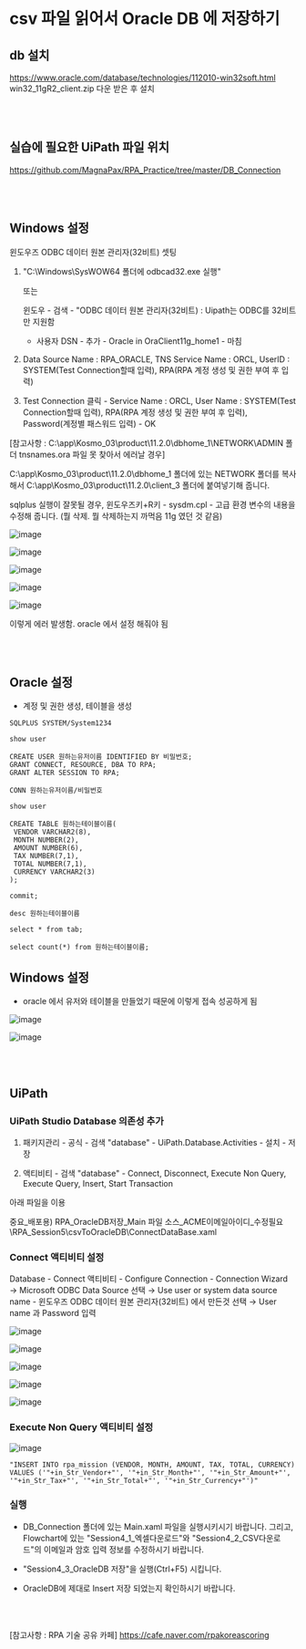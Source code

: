 # csv 파일 읽어서 Oracle DB 에 저장하기

## db 설치
   https://www.oracle.com/database/technologies/112010-win32soft.html
   win32_11gR2_client.zip 다운 받은 후 설치


<br>
<br>

## 실습에 필요한 UiPath 파일 위치

https://github.com/MagnaPax/RPA_Practice/tree/master/DB_Connection


<br>
<br>

## Windows 설정

윈도우즈 ODBC 데이터 원본 관리자(32비트) 셋팅

  1) "C:\Windows\SysWOW64 폴더에 odbcad32.exe 실행"

      또는 

      윈도우 - 검색 - "ODBC 데이터 원본 관리자(32비트) : Uipath는 ODBC를 32비트만 지원함

      - 사용자 DSN - 추가 - Oracle in OraClient11g_home1 - 마침

  2) Data Source Name : RPA_ORACLE, TNS Service Name : ORCL, UserID : SYSTEM(Test Connection할때 입력), RPA(RPA 계정 생성 및 권한 부여 후 입력)

  3) Test Connection 클릭 - Service Name : ORCL, User Name : SYSTEM(Test Connection할때 입력), RPA(RPA 계정 생성 및 권한 부여 후 입력), Password(계정별 패스워드 입력) - OK


[참고사항 : C:\app\Kosmo_03\product\11.2.0\dbhome_1\NETWORK\ADMIN 폴더 tnsnames.ora 파일 못 찾아서 에러날 경우]

C:\app\Kosmo_03\product\11.2.0\dbhome_1 폴더에 있는 NETWORK 폴더를 복사해서 C:\app\Kosmo_03\product\11.2.0\client_3 폴더에 붙여넣기해 줍니다.

sqlplus 실행이 잘못될 경우,  윈도우즈키+R키 - sysdm.cpl - 고급 환경 변수의 내용을 수정해 줍니다. (뭘 삭제. 뭘 삭제하는지 까먹음 11g 였던 것 같음)

![image](https://user-images.githubusercontent.com/34564706/96947190-7f5d7c00-151d-11eb-87b5-c46aae0ac38f.png)

![image](https://user-images.githubusercontent.com/34564706/96947214-90a68880-151d-11eb-9812-945b19085b7b.png)

![image](https://user-images.githubusercontent.com/34564706/96949648-55a75380-1523-11eb-81da-ef4a7b673554.png)

![image](https://user-images.githubusercontent.com/34564706/96949680-6c4daa80-1523-11eb-8ce0-39cc12962dee.png)

![image](https://user-images.githubusercontent.com/34564706/96949709-85565b80-1523-11eb-930d-ebe1a571a2e2.png)


이렇게 에러 발생함. oracle 에서 설정 해줘야 됨


<br>
<br>

## Oracle 설정
- 계정 및 권한 생성, 테이블을 생성

```
SQLPLUS SYSTEM/System1234

show user

CREATE USER 원하는유저이름 IDENTIFIED BY 비밀번호;
GRANT CONNECT, RESOURCE, DBA TO RPA;
GRANT ALTER SESSION TO RPA;

CONN 원하는유저이름/비밀번호

show user

CREATE TABLE 원하는테이블이름(
 VENDOR VARCHAR2(8),
 MONTH NUMBER(2),
 AMOUNT NUMBER(6),
 TAX NUMBER(7,1),
 TOTAL NUMBER(7,1),
 CURRENCY VARCHAR2(3)
);

commit;

desc 원하는테이블이름

select * from tab;

select count(*) from 원하는테이블이름;
```

## Windows 설정
- oracle 에서 유저와 테이블을 만들었기 때문에 이렇게 접속 성공하게 됨

![image](https://user-images.githubusercontent.com/34564706/96950347-06622280-1525-11eb-8933-940e82faf069.png)

![image](https://user-images.githubusercontent.com/34564706/96950379-1a0d8900-1525-11eb-8f62-0ba2004798c5.png)



<br>
<br>

## UiPath

### UiPath Studio Database 의존성 추가

  1) 패키지관리 - 공식 - 검색 "database" - UiPath.Database.Activities - 설치 - 저장

  2) 액티비티 - 검색 "database" - Connect, Disconnect, Execute Non Query, Execute Query, Insert, Start Transaction


아래 파일을 이용

중요_배포용) RPA_OracleDB저장_Main 파일 소스_ACME이메일아이디_수정필요\RPA_Session5\csvToOracleDB\ConnectDataBase.xaml


### Connect 액티비티 설정

Database - Connect 액티비티 - Configure Connection - Connection Wizard → Microsoft ODBC Data Source 선택 → Use user or system data source name - 윈도우즈 ODBC 데이터 원본 관리자(32비트) 에서 만든것 선택 → User name 과 Password 입력


![image](https://user-images.githubusercontent.com/34564706/96948613-0c560480-1521-11eb-82d6-d36a3a36365c.png)


![image](https://user-images.githubusercontent.com/34564706/96948643-1d067a80-1521-11eb-90ac-dd49ce1a08d7.png)


![image](https://user-images.githubusercontent.com/34564706/96948951-c483ad00-1521-11eb-9c99-088b56beca7c.png)


![image](https://user-images.githubusercontent.com/34564706/96948991-debd8b00-1521-11eb-9202-e9ed211d5806.png)

![image](https://user-images.githubusercontent.com/34564706/96949034-f268f180-1521-11eb-94b7-549662bf3e0f.png)


### Execute Non Query 액티비티 설정

![image](https://user-images.githubusercontent.com/34564706/96949168-3825ba00-1522-11eb-9cfc-c9c777a3f2a6.png)

```
"INSERT INTO rpa_mission (VENDOR, MONTH, AMOUNT, TAX, TOTAL, CURRENCY) VALUES ('"+in_Str_Vendor+"', '"+in_Str_Month+"', '"+in_Str_Amount+"', '"+in_Str_Tax+"', '"+in_Str_Total+"', '"+in_Str_Currency+"')"
```

### 실행

- DB_Connection 폴더에 있는 Main.xaml 파일을 실행시키시기 바랍니다. 그리고, Flowchart에 있는 "Session4_1_엑셀다운로드"와 "Session4_2_CSV다운로드"의 이메일과 암호 입력 정보를 수정하시기 바랍니다.

- "Session4_3_OracleDB 저장"을 실행(Ctrl+F5) 시킵니다.

- OracleDB에 제대로 Insert 저장 되었는지 확인하시기 바랍니다.


<br>
<br>

[참고사항 : RPA 기술 공유 카페]
https://cafe.naver.com/rpakoreascoring
